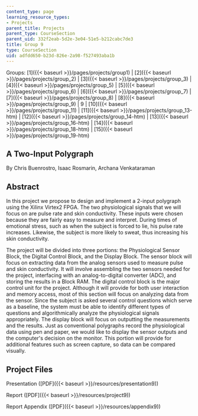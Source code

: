 ```yaml
---
content_type: page
learning_resource_types:
- Projects
parent_title: Projects
parent_type: CourseSection
parent_uid: 332f2eab-5d2e-3e04-51e5-b212cabc7de3
title: Group 9
type: CourseSection
uid: adfdd650-b23d-826e-2a98-f527493aba1b
---
```


Groups: [1]({{< baseurl >}}/pages/projects/group1) | [2]({{< baseurl >}}/pages/projects/group_2) | [3]({{< baseurl >}}/pages/projects/group_3) | [4]({{< baseurl >}}/pages/projects/group_5) | [5]({{< baseurl >}}/pages/projects/group_6) | [6]({{< baseurl >}}/pages/projects/group_7) | [7]({{< baseurl >}}/pages/projects/group_8) | [8]({{< baseurl >}}/pages/projects/group_9) | 9 | [10]({{< baseurl >}}/pages/projects/group_11) | [11]({{< baseurl >}}/pages/projects/group_13-htm) | [12]({{< baseurl >}}/pages/projects/group_14-htm) | [13]({{< baseurl >}}/pages/projects/group_16-htm) | [14]({{< baseurl >}}/pages/projects/group_18-htm) | [15]({{< baseurl >}}/pages/projects/group_19-htm)

A Two-Input Polygraph
---------------------

By Chris Buenrostro, Isaac Rosmarin, Archana Venkataraman

Abstract
--------

In this project we propose to design and implement a 2-input polygraph using the Xilinx Virtex2 FPGA. The two physiological signals that we will focus on are pulse rate and skin conductivity. These inputs were chosen because they are fairly easy to measure and interpret. During times of emotional stress, such as when the subject is forced to lie, his pulse rate increases. Likewise, the subject is more likely to sweat, thus increasing his skin conductivity.

The project will be divided into three portions: the Physiological Sensor Block, the Digital Control Block, and the Display Block. The sensor block will focus on extracting data from the analog sensors used to measure pulse and skin conductivity. It will involve assembling the two sensors needed for the project, interfacing with an analog-to-digital converter (ADC), and storing the results in a Block RAM. The digital control block is the major control unit for the project. Although it will provide for both user interaction and memory access, most of this section will focus on analyzing data from the sensor. Since the subject is asked several control questions which serve as a baseline, the system must be able to identify different types of questions and algorithmically analyze the physiological signals appropriately. The display block will focus on outputting the measurements and the results. Just as conventional polygraphs record the physiological data using pen and paper, we would like to display the sensor outputs and the computer's decision on the monitor. This portion will provide for additional features such as screen capture, so data can be compared visually.

Project Files
-------------

Presentation ([PDF]({{< baseurl >}}/resources/presentation9))

Report ([PDF]({{< baseurl >}}/resources/project9))

Report Appendix ([PDF]({{< baseurl >}}/resources/appendix9))